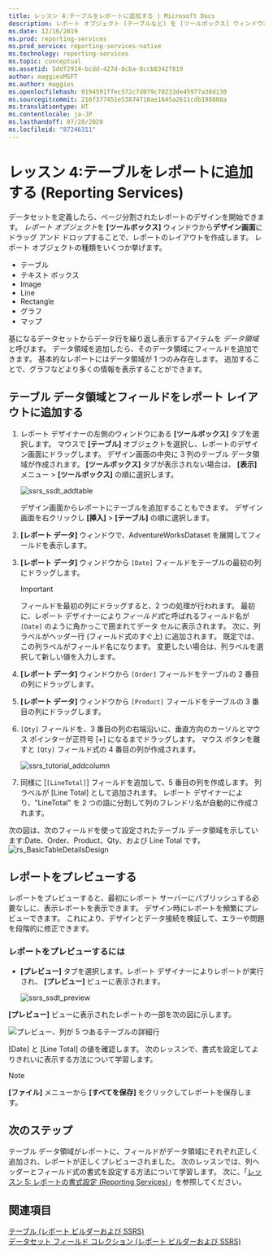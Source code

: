 ```yaml
---
title: レッスン 4:テーブルをレポートに追加する | Microsoft Docs
description: レポート オブジェクト (テーブルなど) を [ツールボックス] ウィンドウからデザイン画面にドラッグ アンド ドロップすることで、レポートのレイアウトを作成します。
ms.date: 12/16/2019
ms.prod: reporting-services
ms.prod_service: reporting-services-native
ms.technology: reporting-services
ms.topic: conceptual
ms.assetid: 5ddf2914-bcdd-427d-8cba-0ccb8342f819
author: maggiesMSFT
ms.author: maggies
ms.openlocfilehash: 0194591ffec572c7d079c70233de45977a38d130
ms.sourcegitcommit: 216f377451e53874718ae1645a2611cdb198808a
ms.translationtype: HT
ms.contentlocale: ja-JP
ms.lasthandoff: 07/28/2020
ms.locfileid: "87246311"
---
```

# <a name="lesson-4-add-a-table-to-the-report-reporting-services"></a>レッスン 4:テーブルをレポートに追加する (Reporting Services)

データセットを定義したら、ページ分割されたレポートのデザインを開始できます。 *レポート オブジェクト*を **[ツールボックス]** ウィンドウから**デザイン画面**にドラッグ アンド ドロップすることで、レポートのレイアウトを作成します。 レポート オブジェクトの種類をいくつか挙げます。

- テーブル
- テキスト ボックス
- Image
- Line
- Rectangle
- グラフ
- マップ

基になるデータセットからデータ行を繰り返し表示するアイテムを *データ領域*と呼びます。 データ領域を追加したら、そのデータ領域にフィールドを追加できます。 基本的なレポートにはデータ領域が 1 つのみ存在します。 追加することで、グラフなどより多くの情報を表示することができます。

## <a name="add-a-table-data-region-and-fields-to-a-report-layout"></a>テーブル データ領域とフィールドをレポート レイアウトに追加する

1. レポート デザイナーの左側のウィンドウにある **[ツールボックス]** タブを選択します。 マウスで **[テーブル]** オブジェクトを選択し、レポートのデザイン画面にドラッグします。 デザイン画面の中央に 3 列のテーブル データ領域が作成されます。 **[ツールボックス]** タブが表示されない場合は、 **[表示]** メニュー > **[ツールボックス]** の順に選択します。

    ![ssrs_ssdt_addtable](media/ssrs-ssdt-addtable.png)

    デザイン画面からレポートにテーブルを追加することもできます。 デザイン画面を右クリックし **[挿入]**  >  **[テーブル]** の順に選択します。

2. **[レポート データ]** ウィンドウで、AdventureWorksDataset を展開してフィールドを表示します。

3. **[レポート データ]** ウィンドウから `[Date]` フィールドをテーブルの最初の列にドラッグします。

    > [!IMPORTANT]
    > フィールドを最初の列にドラッグすると、2 つの処理が行われます。 最初に、レポート デザイナーにより*フィールド式*と呼ばれるフィールド名が `[Date]` のように角かっこで囲まれてデータ セルに表示されます。 次に、列ラベルがヘッダー行 (フィールド式のすぐ上) に追加されます。 既定では、この列ラベルがフィールド名になります。 変更したい場合は、列ラベルを選択して新しい値を入力します。

4. **[レポート データ]** ウィンドウから `[Order]` フィールドをテーブルの 2 番目の列にドラッグします。

5. **[レポート データ]** ウィンドウから `[Product]` フィールドをテーブルの 3 番目の列にドラッグします。

6. `[Qty]` フィールドを、3 番目の列の右端沿いに、垂直方向のカーソルとマウス ポインターが正符号 [+] になるまでドラッグします。 マウス ボタンを離すと `[Qty]` フィールド式の 4 番目の列が作成されます。

    ![ssrs_tutorial_addcolumn](media/ssrs-tutorial-addcolumn.png)

7. 同様に [`[LineTotal]`] フィールドを追加して、5 番目の列を作成します。 列ラベルが [Line Total] として追加されます。 レポート デザイナーにより、"LineTotal" を 2 つの語に分割して列のフレンドリ名が自動的に作成されます。

次の図は、次のフィールドを使って設定されたテーブル データ領域を示しています:Date、Order、Product、Qty、および Line Total です。
![rs_BasicTableDetailsDesign](media/rs-basictabledetailsdesign.png)

## <a name="preview-your-report"></a>レポートをプレビューする

レポートをプレビューすると、最初にレポート サーバーにパブリッシュする必要なしに、表示レポートを表示できます。 デザイン時にレポートを頻繁にプレビューできます。 これにより、デザインとデータ接続を検証して、エラーや問題を段階的に修正できます。

### <a name="to-preview-a-report"></a>レポートをプレビューするには

- **[プレビュー]** タブを選択します。レポート デザイナーによりレポートが実行され、 **[プレビュー]** ビューに表示されます。

    ![ssrs_ssdt_preview](media/ssrs-ssdt-preview.png)

**[プレビュー]** ビューに表示されたレポートの一部を次の図に示します。

   ![プレビュー、列が 5 つあるテーブルの詳細行](media/rs-basictabledetailspreview.png "プレビュー、列が 5 つあるテーブルの詳細行")

[Date] と [Line Total] の値を確認します。 次のレッスンで、書式を設定してよりきれいに表示する方法について学習します。

> [!NOTE]
> **[ファイル]** メニューから **[すべてを保存]** をクリックしてレポートを保存します。

## <a name="next-steps"></a>次のステップ

テーブル データ領域がレポートに、フィールドがデータ領域にそれぞれ正しく追加され、レポートが正しくプレビューされました。 次のレッスンでは、列ヘッダーとフィールド式の書式を設定する方法について学習します。 次に、「[レッスン 5: レポートの書式設定 &#40;Reporting Services&#41;](lesson-5-formatting-a-report-reporting-services.md)」を参照してください。
  
## <a name="see-also"></a>関連項目

[テーブル &#40;レポート ビルダーおよび SSRS&#41;](report-design/tables-report-builder-and-ssrs.md)  
[データセット フィールド コレクション (レポート ビルダーおよび SSRS)](report-data/dataset-fields-collection-report-builder-and-ssrs.md)  
